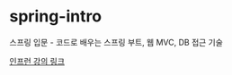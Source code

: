 # spring-intro

스프링 입문 - 코드로 배우는 스프링 부트, 웹 MVC, DB 접근 기술 

[인프런 강의 링크](https://www.inflearn.com/course/%EC%8A%A4%ED%94%84%EB%A7%81-%EC%9E%85%EB%AC%B8-%EC%8A%A4%ED%94%84%EB%A7%81%EB%B6%80%ED%8A%B8
)
